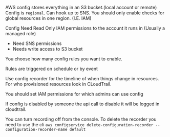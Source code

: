 AWS config stores everything in an S3 bucket.(local account or remote)
Config is ```regional```.
Can hook up to SNS.
You should only enable checks for global resources in one region. (I.E. IAM)

Config Need Read Only IAM permissions to the account it runs in (Usually a managed role)
- Need SNS permissions
- Needs write access to S3 bucket

You choose how many config rules you want to enable.

Rules are triggered on schedule or by event

Use config recorder for the timeline of when things change in resources.
For who provisioned resources look in CLoudTrail.

You should set IAM permissions for which admins can use config

If config is disabled by someone the api call to disable it will be logged in cloudtrail.

You can turn recording off from the console. To delete the recorder you need to use the cli
```aws configservice delete-configuration-recorder --configuration-recorder-name default```